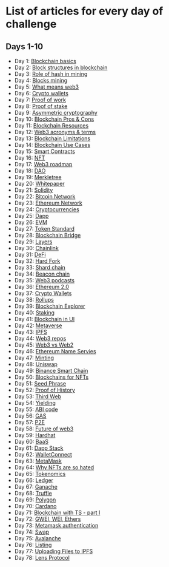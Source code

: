 # List of articles for every day of challenge

## Days 1-10

- Day 1: [Blockchain basics](https://medium.com/@hernackikacper/blockchain-basics-a59c914f87c1)
- Day 2: [Block structures in blockchain](https://medium.com/@hernackikacper/block-structures-in-the-blockchain-c9fa6a684928)
- Day 3: [Role of hash in mining](https://medium.com/@hernackikacper/role-of-hash-in-blockchain-763dd1db70f8)
- Day 4: [Blocks mining](https://medium.com/@hernackikacper/how-blocks-are-mined-in-blockchain-8a01c48d27d5)
- Day 5: [What means web3](https://medium.com/@hernackikacper/what-does-exactly-mean-web3-term-244face23e80)
- Day 6: [Crypto wallets](https://medium.com/@hernackikacper/crypto-wallets-the-gate-for-web3-9b50e5e72911)
- Day 7: [Proof of work](https://medium.com/@hernackikacper/proof-of-work-ee42270a40b9)
- Day 8: [Proof of stake](https://medium.com/@hernackikacper/proof-of-stake-c88a264846ec)
- Day 9: [Asymmetric cryptography](https://medium.com/@hernackikacper/asymmetric-cryptography-how-did-it-impact-on-blockchain-4d4bf6c19562)
- Day 10: [Blockchain Pros & Cons](https://medium.com/@hernackikacper/blockchain-pros-cons-3a5b7b7e0a11)
- Day 11: [Blockchain Resources](https://medium.com/@hernackikacper/best-and-free-blockchain-resources-165e538d48ab)
- Day 12: [Web3 acronyms & terms](https://medium.com/@hernackikacper/web3-basic-acronyms-terms-3ec58eda437d)
- Day 13: [Blockchain Limitations](https://medium.com/@hernackikacper/blockchain-limitations-what-is-lacking-to-fulfill-its-destiny-e51dd9377ef)
- Day 14: [Blockchain Use Cases](https://medium.com/@hernackikacper/blockchain-top-80-usages-of-the-greatest-technology-since-the-internet-b9ae48b8961c)
- Day 15: [Smart Contracts](https://medium.com/@hernackikacper/smart-contracts-explained-to-a-kid-54297299f635)
- Day 16: [NFT](https://medium.com/@hernackikacper/nft-very-fundamental-explanation-3bed54fae210)
- Day 17: [Web3 roadmap](https://medium.com/@hernackikacper/blockchain-developer-ultimate-roadmap-it-is-not-as-difficult-as-you-think-2c57da519068)
- Day 18: [DAO](https://medium.com/@hernackikacper/dao-dac-the-new-trend-ae9993c351b4)
- Day 19: [Merkletree](https://medium.com/@hernackikacper/merkle-tree-how-it-improved-blockchain-6d77a0c7ff7b)
- Day 20: [Whitepaper](https://medium.com/@hernackikacper/what-is-a-crypto-whitepaper-and-how-to-write-it-cd26167e57a0)
- Day 21: [Solidity](https://medium.com/@hernackikacper/solidity-for-beginners-4e8826ab9911)
- Day 22: [Bitcoin Network](https://medium.com/@hernackikacper/bitcoin-network-how-it-revolutionized-tech-and-financial-industries-c5f15a853569)
- Day 23: [Ethereum Network](https://medium.com/@hernackikacper/ethereum-network-9ef0f622edfe)
- Day 24: [Cryptocurrencies](https://medium.com/@hernackikacper/cryptocurrencies-what-is-it-from-technical-point-of-view-5dbdadcfb76d)
- Day 25: [Dapp](https://medium.com/@hernackikacper/dapp-decentralized-application-what-is-means-fc78ea7dd829)
- Day 26: [EVM](https://medium.com/@hernackikacper/evm-ethereum-virtual-machine-how-it-improved-blockchain-technology-73b18a821a2)
- Day 27: [Token Standard](https://medium.com/@hernackikacper/what-is-a-standard-for-an-nft-erc-721-erc-1155-6bf204dd7f68)
- Day 28: [Blockchain Bridge](https://medium.com/@hernackikacper/blockchain-bridge-af4952111d68)
- Day 29: [Layers](https://medium.com/@hernackikacper/blockchain-layers-how-it-improved-the-decentralized-structure-9fd503b3ea22)
- Day 30: [Chainlink](https://medium.com/@hernackikacper/chainlink-presenting-hybrid-smart-contracts-5715a2c20f54)
- Day 31: [DeFi](https://medium.com/@hernackikacper/defi-decentralized-finance-next-revolution-a1ea086eea11)
- Day 32: [Hard Fork](https://medium.com/@hernackikacper/hard-fork-understanding-basics-of-crypto-world-11b6b96acd3c)
- Day 33: [Shard chain](https://medium.com/@hernackikacper/shard-chains-security-scalability-and-decentralization-achieved-simultaneously-b92d2433bacd)
- Day 34: [Beacon chain](https://medium.com/@hernackikacper/beacon-chain-how-it-will-change-blockchain-technology-48e56fa93c90)
- Day 35: [Web3 podcasts](https://medium.com/@hernackikacper/web3-podcasts-great-developers-have-to-listen-it-b64a3714c0cb)
- Day 36: [Ethereum 2.0](https://medium.com/@hernackikacper/ethereum-2-0-explained-to-a-kid-d55cf207cc19)
- Day 37: [Crypto Wallets](https://medium.com/@hernackikacper/crypto-wallets-list-for-web3-developers-and-dapp-users-ec804ba42e55)
- Day 38: [Rollups](https://medium.com/@hernackikacper/rollups-quick-introduction-how-to-speed-transactions-on-ethereum-f8e219a1927a)
- Day 39: [Blockchain Explorer](https://medium.com/@hernackikacper/blockchain-explorer-2a0b0c18fcaa)
- Day 40: [Staking](https://medium.com/@hernackikacper/blockchain-in-ui-is-it-easy-to-transfer-skills-from-frontend-to-web3-73f7d4ec298a)
- Day 41: [Blockchain in UI](https://medium.com/@hernackikacper/blockchain-in-ui-is-it-easy-to-transfer-skills-from-frontend-to-web3-73f7d4ec298a)
- Day 42: [Metaverse](https://medium.com/@hernackikacper/metaverse-39bee4b07e8e)
- Day 43: [IPFS](https://medium.com/@hernackikacper/decentralized-files-storage-ipfs-interplanetary-file-system-228fcb56ad8b)
- Day 44: [Web3 repos](https://medium.com/@hernackikacper/topweb3-repositories-master-dapps-daos-nfts-in-a-blink-of-an-eye-18b47df62783)
- Day 45: [Web3 vs Web2](https://medium.com/@hernackikacper/web3-vs-web2-what-are-the-differences-e96ac19fc029)
- Day 46: [Ethereum Name Servies](https://medium.com/@hernackikacper/introducing-crypto-domains-ens-ethereum-name-services-cd333d520f5a)
- Day 47: [Minting](https://medium.com/@hernackikacper/minting-creating-first-nft-9c332cc4c6d6)
- Day 48: [Uniswap](https://medium.com/@hernackikacper/uniswap-liquidity-pools-aff95378c5a2)
- Day 49: [Binance Smart Chain](https://medium.com/@hernackikacper/binance-smart-chain-why-does-this-ecosystem-is-so-powerful-df56fd2223d8)
- Day 50: [Blockchains for NFTs](https://medium.com/@hernackikacper/blockchains-for-nfts-14131404a9d6)
- Day 51: [Seed Phrase](https://medium.com/@hernackikacper/seed-phrase-9aa8dd88f369)
- Day 52: [Proof of History](https://medium.com/@hernackikacper/proof-of-history-6f93f3b44ee6)
- Day 53: [Third Web](https://medium.com/@hernackikacper/thirdweb-why-it-is-so-awesome-4051958ead3b)
- Day 54: [Yielding](https://medium.com/@hernackikacper/yielding-e98d878c00dd)
- Day 55: [ABI code](https://medium.com/@hernackikacper/abi-code-797532f15e68)
- Day 56: [GAS](https://medium.com/@hernackikacper/gas-ethereum-fees-fa6bfc5fc81b)
- Day 57: [P2E](https://medium.com/@hernackikacper/play-to-earn-crypto-games-1a9d77857e0c)
- Day 58: [Future of web3](https://medium.com/@hernackikacper/future-of-web3-why-it-is-not-super-bright-571115bf243b)
- Day 59: [Hardhat](https://medium.com/@hernackikacper/hardhat-the-must-have-tool-in-web3-development-c53c2936df0e)
- Day 60: [BaaS](https://medium.com/@hernackikacper/baas-blockchain-as-a-service-new-way-of-making-money-edd3971a3ea3)
- Day 61: [Dapp Stack](https://medium.com/@hernackikacper/dapp-stack-what-to-include-in-a-decentralized-project-788fcf63b317)
- Day 62: [WalletConnect](https://medium.com/@hernackikacper/wallet-connect-the-magic-of-crypto-wallets-authentication-58163263d56e)
- Day 63: [MetaMask](https://medium.com/@hernackikacper/metamask-the-coolest-crypto-wallet-1591978924d0)
- Day 64: [Why NFTs are so hated](https://medium.com/@hernackikacper/why-nfts-are-so-hated-341e12ae2521)
- Day 65: [Tokenomics](https://medium.com/@hernackikacper/tokenomics-new-way-of-handling-stocks-in-the-company-be5647a829b0)
- Day 66: [Ledger](https://medium.com/@hernackikacper/ledger-is-it-the-safest-way-of-storing-crypto-assets-6c91b6be10ff)
- Day 67: [Ganache](https://medium.com/@hernackikacper/ganache-personal-blockchain-1c6521bc8f38)
- Day 68: [Truffle](https://medium.com/@hernackikacper/truffle-world-class-development-environment-bdd019dd5f3a)
- Day 69: [Polygon](https://medium.com/@hernackikacper/polygon-the-best-layer-2-solution-a95576e8534c)
- Day 70: [Cardano](https://medium.com/@hernackikacper/cardano-extremely-fast-transactions-606a465ae144)
- Day 71: [Blockchain with TS - part I](https://medium.com/@hernackikacper/blockchain-with-typescript-part-i-source-code-included-d18c129bdd35)
- Day 72: [GWEI, WEI, Ethers](https://medium.com/@hernackikacper/gwei-wei-ethers-what-does-it-mean-911cea68cdb3)
- Day 73: [Metamask authentication](https://medium.com/@hernackikacper/metamask-authentication-how-to-connect-crypto-wallet-with-react-app-f5fc9a6706e4)
- Day 74: [Swap](https://medium.com/@hernackikacper/swap-what-does-it-mean-5fff968b5f42)
- Day 75: [Avalanche](https://medium.com/@hernackikacper/avalanche-the-fastest-smart-contract-platform-2d8cd49fb80b)
- Day 76: [Listing](https://medium.com/@hernackikacper/listing-what-does-it-mean-db3d1c12fd87)
- Day 77: [Uploading Files to IPFS](https://medium.com/@hernackikacper/how-to-upload-files-to-ipfs-react-js-tutorial-4ea4d5766024)
- Day 78: [Lens Protocol](https://medium.com/@hernackikacper/lens-protocol-is-this-the-big-opportunity-to-decentralize-social-media-42945bf7f983)

